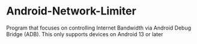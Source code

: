 # Android-Network-Limiter
Program that focuses on controlling Internet Bandwidth via Android Debug Bridge (ADB). This only supports devices on Android 13 or later 
